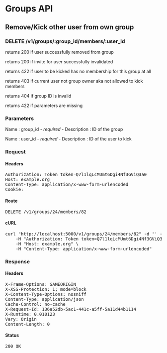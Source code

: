 # Groups API

## Remove/Kick other user from own group

### DELETE /v1/groups/:group_id/members/:user_id

returns 200 if user successfully removed from group

returns 200 if invite for user successfully invalidated

returns 422 if user to be kicked has no membership for this group at all

returns 403 if current user not group owner aka not allowed to kick members

returns 404 if group ID is invalid

returns 422 if parameters are missing

### Parameters

Name : group_id *- required -*
Description : ID of the group

Name : user_id *- required -*
Description : ID of the user to kick

### Request

#### Headers

<pre>Authorization: Token token=Q7l1lqLcMUmt6Dgi4Nf3GViQ3a0
Host: example.org
Content-Type: application/x-www-form-urlencoded
Cookie: </pre>

#### Route

<pre>DELETE /v1/groups/24/members/82</pre>

#### cURL

<pre class="request">curl &quot;http://localhost:5000/v1/groups/24/members/82&quot; -d &#39;&#39; -X DELETE \
	-H &quot;Authorization: Token token=Q7l1lqLcMUmt6Dgi4Nf3GViQ3a0&quot; \
	-H &quot;Host: example.org&quot; \
	-H &quot;Content-Type: application/x-www-form-urlencoded&quot;</pre>

### Response

#### Headers

<pre>X-Frame-Options: SAMEORIGIN
X-XSS-Protection: 1; mode=block
X-Content-Type-Options: nosniff
Content-Type: application/json
Cache-Control: no-cache
X-Request-Id: 136a52db-5ac1-441c-a5ff-5a11d44b1114
X-Runtime: 0.010123
Vary: Origin
Content-Length: 0</pre>

#### Status

<pre>200 OK</pre>

